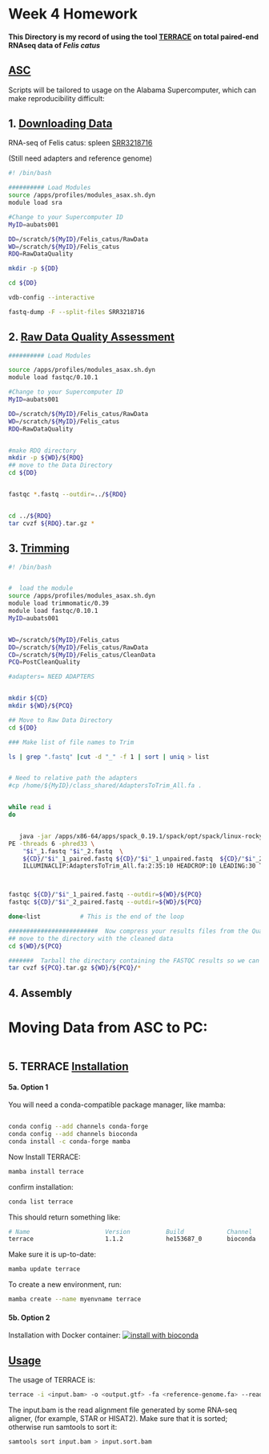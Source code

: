 # Week 4 Homework
#### This Directory is my record of using the tool [TERRACE](https://github.com/Shao-Group/TERRACE) on total paired-end RNAseq data of *Felis catus*






## [ASC](https://www.asc.edu/)

Scripts will be tailored to usage on the Alabama Supercomputer, which can make reproducibility difficult:



## 1. [Downloading Data](https://github.com/Aswystun/CBC/blob/main/Week4/01_Download_Data.sh)

RNA-seq of Felis catus: spleen
[SRR3218716](https://trace.ncbi.nlm.nih.gov/Traces/?view=run_browser&acc=SRR3218716&display=metadata)

(Still need adapters and reference genome)

```bash
#! /bin/bash

########## Load Modules
source /apps/profiles/modules_asax.sh.dyn
module load sra

#Change to your Supercomputer ID
MyID=aubats001

DD=/scratch/${MyID}/Felis_catus/RawData
WD=/scratch/${MyID}/Felis_catus
RDQ=RawDataQuality

mkdir -p ${DD}

cd ${DD}

vdb-config --interactive

fastq-dump -F --split-files SRR3218716
```


## 2. [Raw Data Quality Assessment](https://github.com/Aswystun/CBC/blob/main/Week4/02_SRA_Quality_Check.sh)

```bash
########## Load Modules

source /apps/profiles/modules_asax.sh.dyn
module load fastqc/0.10.1

#Change to your Supercomputer ID
MyID=aubats001

DD=/scratch/${MyID}/Felis_catus/RawData
WD=/scratch/${MyID}/Felis_catus
RDQ=RawDataQuality


#make RDQ directory
mkdir -p ${WD}/${RDQ}
## move to the Data Directory
cd ${DD}


fastqc *.fastq --outdir=../${RDQ}


cd ../${RDQ}
tar cvzf ${RDQ}.tar.gz *
```
## 3. [Trimming](https://github.com/Aswystun/CBC/blob/main/Week4/03_Trimming.sh)

```bash
#! /bin/bash


#  load the module
source /apps/profiles/modules_asax.sh.dyn
module load trimmomatic/0.39
module load fastqc/0.10.1
MyID=aubats001


WD=/scratch/${MyID}/Felis_catus
DD=/scratch/${MyID}/Felis_catus/RawData
CD=/scratch/${MyID}/Felis_catus/CleanData
PCQ=PostCleanQuality

#adapters= NEED ADAPTERS


mkdir ${CD}
mkdir ${WD}/${PCQ}

## Move to Raw Data Directory
cd ${DD}

### Make list of file names to Trim

ls | grep ".fastq" |cut -d "_" -f 1 | sort | uniq > list


# Need to relative path the adapters
#cp /home/${MyID}/class_shared/AdaptersToTrim_All.fa .


while read i
do


   java -jar /apps/x86-64/apps/spack_0.19.1/spack/opt/spack/linux-rocky8-zen3/gcc-11.3.0/trimmomatic-0.39-iu723m2xenra563gozbob6ansjnxmnfp/bin/trimmomatic-0.39.jar   \
PE -threads 6 -phred33 \
    "$i"_1.fastq "$i"_2.fastq  \
    ${CD}/"$i"_1_paired.fastq ${CD}/"$i"_1_unpaired.fastq  ${CD}/"$i"_2_paired.fastq ${CD}/"$i"_2_unpaired.fastq \
    ILLUMINACLIP:AdaptersToTrim_All.fa:2:35:10 HEADCROP:10 LEADING:30 TRAILING:30 SLIDINGWINDOW:6:30 MINLEN:36



fastqc ${CD}/"$i"_1_paired.fastq --outdir=${WD}/${PCQ}
fastqc ${CD}/"$i"_2_paired.fastq --outdir=${WD}/${PCQ}

done<list			# This is the end of the loop

#########################  Now compress your results files from the Quality Assessment by FastQC 
## move to the directory with the cleaned data
cd ${WD}/${PCQ}

#######  Tarball the directory containing the FASTQC results so we can easily bring it back to our computer to evaluate.
tar cvzf ${PCQ}.tar.gz ${WD}/${PCQ}/*
```


## 4. Assembly


# Moving Data from ASC to PC:

```bash


```


## 5. TERRACE [Installation](https://bioconda.github.io/recipes/terrace/README.html)

#### 5a. Option 1 

You will need a conda-compatible package manager, like mamba:

```bash

conda config --add channels conda-forge
conda config --add channels bioconda
conda install -c conda-forge mamba

```
Now Install TERRACE:

```bash
mamba install terrace
```

confirm installation:

```bash
conda list terrace
```
This should return something like:
```bash
# Name                     Version          Build            Channel
terrace                    1.1.2            he153687_0       bioconda
```

Make sure it is up-to-date:
```bash
mamba update terrace
```

To create a new environment, run:
```bash
mamba create --name myenvname terrace
```



#### 5b. Option 2
Installation with Docker container:
[![install with bioconda](https://img.shields.io/badge/install%20with-bioconda-brightgreen.svg?style=flat)](http://bioconda.github.io/recipes/terrace/README.html)






## [Usage](https://github.com/Shao-Group/TERRACE?tab=readme-ov-file#usage)



The usage of TERRACE is:
```bash
terrace -i <input.bam> -o <output.gtf> -fa <reference-genome.fa> --read_length <length-of-paired-end-reads> -r [reference_annotation.gtf] -fe [feature_file] [options]
```
The input.bam is the read alignment file generated by some RNA-seq aligner, (for example, STAR or HISAT2). Make sure that it is sorted; otherwise run samtools to sort it:
```bash
samtools sort input.bam > input.sort.bam
```














